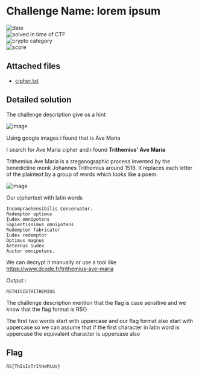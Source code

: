 # Challenge Name: lorem ipsum




![date](https://img.shields.io/badge/date-11.04.2021-brightgreen.svg)  
![solved in time of CTF](https://img.shields.io/badge/solved-in%20time%20of%20CTF-brightgreen.svg)   
![crypto category](https://img.shields.io/badge/category-Crypto-blueviolet.svg)   
![score](https://img.shields.io/badge/score-150-blue.svg)

## Attached files

- [cipher.txt](cipher.txt)


## Detailed solution

The challenge description give us a hint   

![image](https://user-images.githubusercontent.com/72421091/114442229-dc2c1c00-9bbb-11eb-8429-b4411c351cc3.png)

Using google images i found that is Ave Maria 

I search for Ave Maria cipher and i found **Trithemius' Ave Maria**  

Trithemius Ave Maria is a steganographic process invented by the benedictine monk Johannes Trithemius around 1518. It replaces each letter of the plaintext by a group of words which looks like a poem.  

![image](https://user-images.githubusercontent.com/72421091/114444880-e3a0f480-9bbe-11eb-83a7-a9a6cefd57b3.png)
  
Our ciphertext with latin words 

```
Incompraehensibilis Conseruator.
Redemptor optimus
Iudex omnipotens
Sapientissimus omnipotens
Redemptor fabricator
Iudex redemptor
Optimus magnus
Aeternus iudex
Auctor omnipotens.
```
We can decrypt it manually or use a tool like https://www.dcode.fr/trithemius-ave-maria  

Output : 

```
RSTHISISTRITHEMIUS
```  
The challenge description mention that the flag is case sensitive and we know that the flag format is RS{} 

The first two words start with uppercase and our flag format also start with uppercase so we can assume that if the first character in latin word is uppercase the equivalent character is uppercase also 


## Flag

```
RS{ThIsIsTrItHeMiUs}
```
